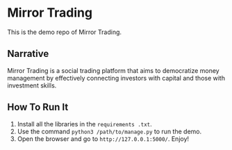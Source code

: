 # Mirror Trading
This is the demo repo of Mirror Trading.
## Narrative
Mirror Trading is a social trading platform that aims to democratize money management by effectively connecting investors with capital and those with investment skills.

## How To Run It
1. Install all the libraries in the `requirements .txt`.
2. Use the command `python3 /path/to/manage.py` to run the demo.
3. Open the browser and go to `http://127.0.0.1:5000/`. Enjoy!
